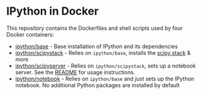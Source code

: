 IPython in Docker
=================

This repository contains the Dockerfiles and shell scripts used by four Docker
containers:

* [ipython/base](base) - Base installation of IPython and its dependencies
* [ipython/scipystack](scipystack) - Relies on `ipython/base`, installs the [scipy stack](http://www.scipy.org/stackspec.html) & more
* [ipython/scipyserver](scipyserver) - Relies on `ipython/scipystack`, sets up a notebook server. See the [README](scipyserver/README.md) for usage instructions.
* [ipython/notebook](notebook) - Relies on `ipython/base` and *just* sets up the IPython notebook. No additional Python packages are installed by default
